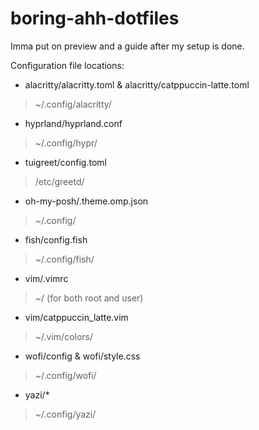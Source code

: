 # boring-ahh-dotfiles
Imma put on preview and a guide after my setup is done.

Configuration file locations:

* alacritty/alacritty.toml & alacritty/catppuccin-latte.toml
> ~/.config/alacritty/
* hyprland/hyprland.conf
> ~/.config/hypr/
* tuigreet/config.toml
> /etc/greetd/
* oh-my-posh/.theme.omp.json
> ~/.config/
* fish/config.fish
> ~/.config/fish/
* vim/.vimrc
> ~/ (for both root and user)
* vim/catppuccin_latte.vim
> ~/.vim/colors/
* wofi/config & wofi/style.css
> ~/.config/wofi/
* yazi/*
> ~/.config/yazi/
